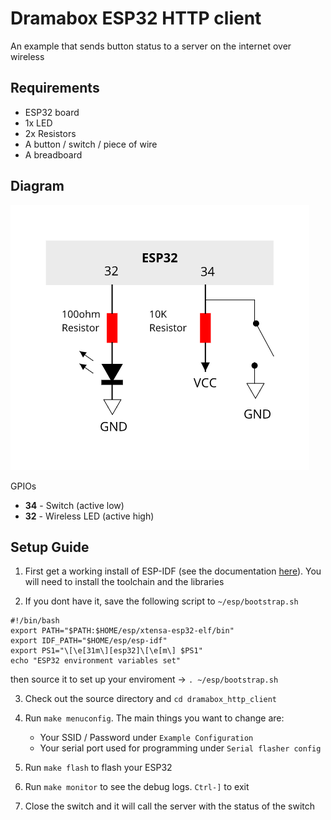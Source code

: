 # Dramabox ESP32 HTTP client

An example that sends button status to a server on the internet over wireless

## Requirements

- ESP32 board
- 1x LED
- 2x Resistors
- A button / switch / piece of wire
- A breadboard

## Diagram

![diagram](docs/diagram.png)

GPIOs
- **34** - Switch (active low)
- **32** - Wireless LED (active high)

## Setup Guide

1. First get a working install of ESP-IDF (see the documentation [here](https://esp-idf.readthedocs.io/en/latest/get-started/index.html)). You will need to install the toolchain and the libraries

2. If you dont have it, save the following script to `~/esp/bootstrap.sh`
```
#!/bin/bash
export PATH="$PATH:$HOME/esp/xtensa-esp32-elf/bin"
export IDF_PATH="$HOME/esp/esp-idf"
export PS1="\[\e[31m\][esp32]\[\e[m\] $PS1"
echo "ESP32 environment variables set"
```
then source it to set up your enviroment -> `. ~/esp/bootstrap.sh`

3. Check out the source directory and `cd dramabox_http_client`

4. Run `make menuconfig`. The main things you want to change are:
   - Your SSID / Password under `Example Configuration`
   - Your serial port used for programming under `Serial flasher config`

5. Run `make flash` to flash your ESP32

6. Run `make monitor` to see the debug logs. `Ctrl-]` to exit

7. Close the switch and it will call the server with the status of the switch
